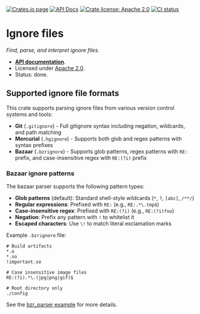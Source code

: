[![Crates.io page](https://badgen.net/crates/v/ignore-files)](https://crates.io/crates/ignore-files)
[![API Docs](https://docs.rs/ignore-files/badge.svg)][docs]
[![Crate license: Apache 2.0](https://badgen.net/badge/license/Apache%202.0)][license]
[![CI status](https://github.com/watchexec/watchexec/actions/workflows/check.yml/badge.svg)](https://github.com/watchexec/watchexec/actions/workflows/check.yml)

# Ignore files

_Find, parse, and interpret ignore files._

- **[API documentation][docs]**.
- Licensed under [Apache 2.0][license].
- Status: done.

## Supported ignore file formats

This crate supports parsing ignore files from various version control systems and tools:

- **Git** (`.gitignore`) - Full gitignore syntax including negation, wildcards, and path matching
- **Mercurial** (`.hgignore`) - Supports both glob and regex patterns with syntax prefixes
- **Bazaar** (`.bzrignore`) - Supports glob patterns, regex patterns with `RE:` prefix, and case-insensitive regex with `RE:(?i)` prefix

### Bazaar ignore patterns

The bazaar parser supports the following pattern types:

- **Glob patterns** (default): Standard shell-style wildcards (`*`, `?`, `[abc]`, `/**/`)
- **Regular expressions**: Prefixed with `RE:` (e.g., `RE:.*\.tmp$`)
- **Case-insensitive regex**: Prefixed with `RE:(?i)` (e.g., `RE:(?i)foo`)
- **Negation**: Prefix any pattern with `!` to whitelist it
- **Escaped characters**: Use `\!` to match literal exclamation marks

Example `.bzrignore` file:
```
# Build artifacts
*.o
*.so
!important.so

# Case insensitive image files
RE:(?i).*\.(jpg|png|gif)$

# Root directory only
./config
```

See the [bzr_parser example](examples/bzr_parser.rs) for more details.

[docs]: https://docs.rs/ignore-files
[license]: ../../LICENSE
